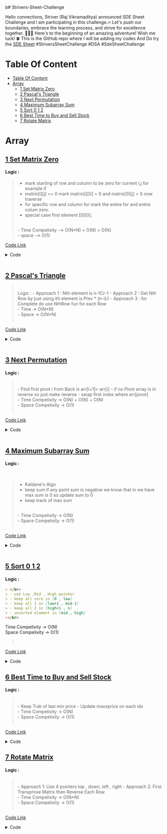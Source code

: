 b# Strivers-Sheet-Challenge

Hello connections, Striver (Raj Vikramaditya) announced SDE Sheet Challenge and I am participating in this challenge.🔥
Let's push our boundaries, embrace the learning process, and strive for excellence together. 🌟🚀🤝
Here's to the beginning of an amazing adventure! Wish me luck! 🍀
This is the GitHub repo where I will be adding my codes
And Do try the [SDE Sheet](https://lnkd.in/gcHXDXkw)
#StriversSheetChallenge #DSA #SdeSheetChallenge


# Table Of Content
- [Table Of Content](#table-of-content)
- [Array](#array)
  - [1 Set Matrix Zero](#1-set-matrix-zero)
  - [2 Pascal's Triangle](#2-pascals-triangle)
  - [3 Next Permutation](#3-next-permutation)
  - [4 Maximum Subarray Sum](#4-maximum-subarray-sum)
  - [5 Sort 0 1 2](#5-sort-0-1-2)
  - [6 Best Time to Buy and Sell Stock](#6-best-time-to-buy-and-sell-stock)
  - [7 Rotate Matrix](#7-rotate-matrix)



# Array 
## [1 Set Matrix Zero](https://www.codingninjas.com/codestudio/problems/set-matrix-zeros_8230862?challengeSlug=striver-sde-challenge)

<h4>Logic :</h4>


> - mark starting of row and column to be zero for current i,j for example if
> - matrix[i][j] == 0 mark matrix[i][0] = 0 and matrix[0][j] = 0 now traverse
> - for specific row and column for mark the entire for and entire colum zero.
> - special case first element [0][0];
> </br>
> - Time Compelixity --> O(N*N) + O(N) + O(N)</br>
> - space --> O(1)
> </br>


[Code Link](./Arrays/01-set-matrix-zero.cpp)
<details>
<summary>Code</summary>

```cpp
#include <bits/stdc++.h>
void setZeros(vector<vector<int>> &matrix)
{
	int row = 0;
	int col = 0;
	int n = matrix.size();
	int m = matrix[0].size();
	for(int i = 0; i < n ;i++){
		for(int j= 0; j < m;j++){
			if(i == 0 || j == 0 ){
				if(matrix[i][j] == 0 and i == 0  )row = 1;
				if(matrix[i][j] == 0 and j == 0)col = 1;
			}
			else{
				if (matrix[i][j] == 0) {
					matrix[i][0] = 0;
					matrix[0][j] = 0;
				}
            }
        }
	}
	//marking all row
	for(int i = 1; i < n ; i++){
		if(matrix[i][0] == 0){
            for (int j = 0; j < m; j++) {
				matrix[i][j] = 0;
            }
        }
    }
	// marking all col
	for(int j = 1; j < m ; j++){
		if(matrix[0][j] == 0 ){
			for(int  i = 0; i < n ;i++){
				matrix[i][j] = 0;
			}
		}
	}
	if(col){
		for(int i = 0; i < n ; i++)matrix[i][0] = 0;
	}

	if(row){
		for(int j = 0; j < m ; j++) matrix[0][j] = 0;
	}
}
```

</details>
</br>

## [2 Pascal's Triangle]([link](https://www.codingninjas.com/codestudio/problems/pascal-s-triangle_8230805?challengeSlug=striver-sde-challenge))

></br>
>Logic : 
> - Approach 1 : Nth element is n-1Cr-1
> - Approach 2 : Get Nth Row by just using ith element is Prev * (n-i)/i
> - Approach 3 : for Complete do use NthRow fun for each Row 
> </br>
> - Time   -> O(N*N) </br>
> - Space  -> O(N*N) </br>
> </br>


[Code Link](./Arrays/02-pascals-triangle.cpp)
<details>
<summary>Code</summary>

```cpp

#include <bits/stdc++.h>
#define ll long long int
vector<ll> getRow(int n ){
  //  ll ans = 1;
   vector<ll> ans ;
   ans.push_back(1); 
   for(int i = 1; i < n ; i++){
        ll x = (ans.back() * (n - i))/i;
        ans.push_back(x);
   }
   return ans;
}


vector<vector<long long int>> printPascal(int n) 
{
     vector<vector<ll>>ans;
     for(int i = 1 ; i <= n ; i++){
         ans.push_back(getRow(i));
     }
     return ans;
}

```

</details>
</br>

## [3 Next Permutation](https://www.codingninjas.com/codestudio/problems/next-permutation_8230741?challengeSlug=striver-sde-challenge)
<h4>Logic :</h4>

> </br>
> - Find first pivot i  from Back is arr[i+1]> arr[i]
> - if no Pivot array is in reverse so just make reverse
> - swap first index where arr[pivot] <br arr[i] from back
> - reverse from pivot +1 to end;
> </br>
> - Time  Compelixity -> O(N) + O(N) + O(N)  </br>
> - Space Compelixity -> O(1) </br>
> </br>

[Code Link](./Arrays/03-next-permutation.cpp)
<details>
<summary>Code</summary>

```cpp
#include <bits/stdc++.h> 
vector<int> nextPermutation(vector<int> &arr, int n)
{
     int pivot = -1;
     //break point 
     for(int i = n - 2 ;i >= 0 ; i--){
         if(arr[i+1] > arr[i]){
             pivot = i;
             break;
         }
     }
     // fully dreacresing order so reversing complete array
     if (pivot == -1) {
         reverse(arr.begin() , arr.end());
         return arr;
     }

     //find next greater element
     for(int i = n - 1 ; i >= 0 ;i--){
         if(arr[i] > arr[pivot]){
             swap(arr[i] , arr[pivot]);
             break;
         }
     }
     reverse(arr.begin() + pivot + 1 , arr.end());
     return arr;
}
```
</details> 
</br>

 ## [4 Maximum Subarray Sum]([link](https://www.codingninjas.com/codestudio/problems/maximum-subarray-sum_8230694?challengeSlug=striver-sde-challenge))
<h4>Logic :</h4>

</br>

> - Kaldane's Algo
> - keep sum if any point sum is negative we know that in we have max sum is 0 so update sum to 0
> - keep track of max sum
> </br>
> - Time  Compelixity -> O(N)  </br>
> - Space Compelixity -> O(1) </br>
> </br>

[Code Link](./Arrays/04-maximum-subarray-sum.cpp)
<details>
<summary>Code</summary>

```cpp

#include <bits/stdc++.h> 
long long maxSubarraySum(int arr[], int n)
{
    long long int sum = 0 , ans = 0;
    for(int i = 0; i < n ;i++){
        sum+= arr[i];
        if(sum < 0){
            sum = 0;
        }
        ans = max(ans , sum);
    }
    return ans;
}

```
</details> 
</br>


## [5 Sort 0 1 2]((https://www.codingninjas.com/codestudio/problems/sort-0-1-2_8230695?challengeSlug=striver-sde-challenge))
<h4>Logic :</h4>

```markdown
> </br>
> - use Low ,Mid , High pointer
> - keep all zero in [0 , low]
> - keep all 1 in [low+1 , mid-1]
> - keep all 2 in [high+1 , n]
> - unsorted element in [mid , high] 
></br>
```
Time  Compelixity -> O(N)  </br>
Space Compelixity -> O(1) </br>
> </br>

[Code Link](./Arrays/05-sort-012.cpp)
<details>
<summary>Code</summary>

```cpp

#include <bits/stdc++.h> 
void sort012(int *arr, int n)
{
   int low = 0 , mid = 0 , high = n- 1 ;
   while(mid <= high){
      if(arr[mid] == 0){
         swap(arr[low] , arr[mid]);
         low++ , mid++;
      }else if(arr[mid] == 1 ){
         mid++;
      }else{
         swap(arr[mid] , arr[high]);
         high--;
      }
   }
}

```
</details> 


## [6 Best Time to Buy and Sell Stock](https://www.codingninjas.com/codestudio/problems/best-time-to-buy-and-sell-stock_8230746?challengeSlug=striver-sde-challenge)
<h4>Logic :</h4>

></br>
> - Keep Trak of last min price
> - Update maxxprice on each idx
> </br>
> - Time  Compelixity -> O(N)  </br>
> - Space Compelixity -> O(1) </br>
> </br>

[Code Link](./Arrays/06-best-time-to-buy-sell-stock.cpp)
<details>
<summary>Code</summary>

```cpp

#include <bits/stdc++.h> 
int maximumProfit(vector<int> &prices){
    int mini = INT_MAX , maxprofit = 0;
    for(int  i = 0; i < prices.size() ; i++){
        mini = min(mini , prices[i]);
        maxprofit = max(maxprofit , prices[i] - mini);
    }
    return maxprofit;
}

```
</details> 


## [7 Rotate Matrix]((https://www.codingninjas.com/codestudio/problems/rotate-matrix_8230774?challengeSlug=striver-sde-challenge))
<h4>Logic :</h4>

></br>
> - Approach 1: Use 4 pointers top , down, left , right
> - Approach 2: First Transprose Matrix then Reverse Each Row
> </br>
> - Time  Compelixity -> O(N*N)  </br>
> - Space Compelixity -> O(1) </br>
> </br>

[Code Link](./Arrays/07-rotate-matrix.cpp)
<details>
<summary>Code</summary>

```cpp

#include <bits/stdc++.h>

void rotateMatrix(vector<vector<int>> &mat, int n, int m)
{
    if(n==1 || m==1) return;
    //pinter approach 
    int top = 0, bot = n-1, left = 0, right = m-1;
    while(top<bot && left < right){
        int temp = mat[left][top];
        //moving from top to bottom last column
        for(int i = top;i<bot;i++)
            mat[i][left] = mat[i+1][left];

        //moving from left to right first row 
        for(int i=left;i<right;i++)
            mat[bot][i] = mat[bot][i+1];
        //moving to bottom to up first column
        for(int i=bot;i>top;i--)
            mat[i][right] = mat[i-1][right];
        //moving from right to left last row 
        for(int i=right;i>left+1;i--)
            mat[top][i] = mat[top][i-1];

        //fixing value of first element
        mat[top][left+1] = temp;
        top++, bot--,left++,right--;
    }
}


```
</details> 


<!-- ## [8 ](link)
<h4>Logic :</h4>

></br>
>
> </br>
>Time  Compelixity -> O()  </br>
>Space Compelixity -> O() </br>
> </br>


[Code Link](./Arrays)
<details>
<summary>Code</summary>

```cpp

Code

```

</details> 
 -->
